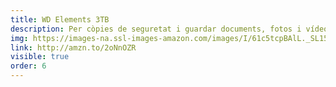 ```yaml
---
title: WD Elements 3TB
description: Per còpies de seguretat i guardar documents, fotos i vídeos.
img: https://images-na.ssl-images-amazon.com/images/I/61c5tcpBAlL._SL1500_.jpg
link: http://amzn.to/2oNnOZR
visible: true
order: 6
---
```


